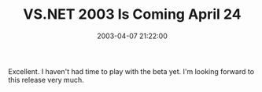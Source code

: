 ﻿---
layout: post
title: "VS.NET 2003 Is Coming April 24"
comments: false
date: 2003-04-07 21:22:00
categories:
 - Technology
subtext-id: e3eaea4b-f068-4363-bc88-3a081e3219c7
alias: /blog/VSNET-2003-Is-Coming-April-24.aspx
---


Excellent. I haven't had time to play with the beta yet. I'm looking forward to this release very much.
